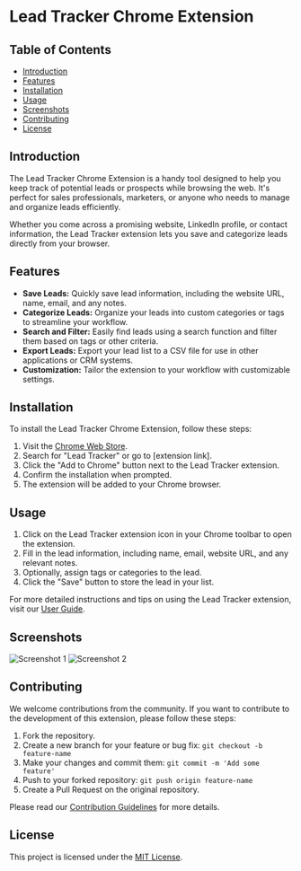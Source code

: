 # Lead Tracker Chrome Extension

## Table of Contents

- [Introduction](#introduction)
- [Features](#features)
- [Installation](#installation)
- [Usage](#usage)
- [Screenshots](#screenshots)
- [Contributing](#contributing)
- [License](#license)

## Introduction

The Lead Tracker Chrome Extension is a handy tool designed to help you keep track of potential leads or prospects while browsing the web. It's perfect for sales professionals, marketers, or anyone who needs to manage and organize leads efficiently.

Whether you come across a promising website, LinkedIn profile, or contact information, the Lead Tracker extension lets you save and categorize leads directly from your browser.

## Features

- **Save Leads:** Quickly save lead information, including the website URL, name, email, and any notes.
- **Categorize Leads:** Organize your leads into custom categories or tags to streamline your workflow.
- **Search and Filter:** Easily find leads using a search function and filter them based on tags or other criteria.
- **Export Leads:** Export your lead list to a CSV file for use in other applications or CRM systems.
- **Customization:** Tailor the extension to your workflow with customizable settings.

## Installation

To install the Lead Tracker Chrome Extension, follow these steps:

1. Visit the [Chrome Web Store](https://chrome.google.com/webstore).
2. Search for "Lead Tracker" or go to [extension link].
3. Click the "Add to Chrome" button next to the Lead Tracker extension.
4. Confirm the installation when prompted.
5. The extension will be added to your Chrome browser.

## Usage

1. Click on the Lead Tracker extension icon in your Chrome toolbar to open the extension.
2. Fill in the lead information, including name, email, website URL, and any relevant notes.
3. Optionally, assign tags or categories to the lead.
4. Click the "Save" button to store the lead in your list.

For more detailed instructions and tips on using the Lead Tracker extension, visit our [User Guide](user-guide.md).

## Screenshots

![Screenshot 1](screenshots/screenshot1.png)
![Screenshot 2](screenshots/screenshot2.png)

## Contributing

We welcome contributions from the community. If you want to contribute to the development of this extension, please follow these steps:

1. Fork the repository.
2. Create a new branch for your feature or bug fix: `git checkout -b feature-name`
3. Make your changes and commit them: `git commit -m 'Add some feature'`
4. Push to your forked repository: `git push origin feature-name`
5. Create a Pull Request on the original repository.

Please read our [Contribution Guidelines](CONTRIBUTING.md) for more details.

## License

This project is licensed under the [MIT License](LICENSE.md).
